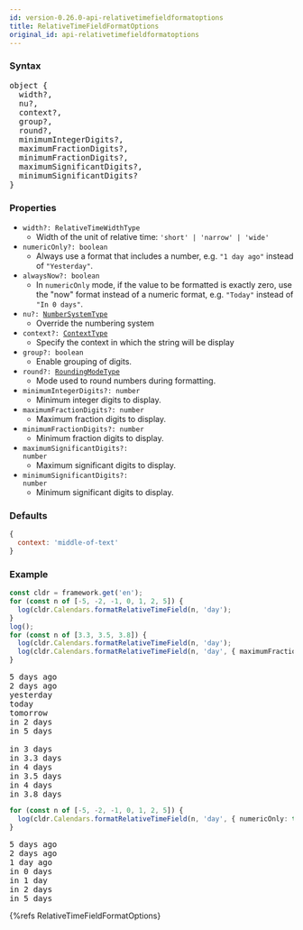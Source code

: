 ```yaml
---
id: version-0.26.0-api-relativetimefieldformatoptions
title: RelativeTimeFieldFormatOptions
original_id: api-relativetimefieldformatoptions
---
```


### Syntax

<pre class="syntax">
object {
  width?,
  nu?,
  context?,
  group?,
  round?,
  minimumIntegerDigits?,
  maximumFractionDigits?,
  minimumFractionDigits?,
  maximumSignificantDigits?,
  minimumSignificantDigits?
}
</pre>

### Properties
  - <code class="def">width?: <span>RelativeTimeWidthType</span></code>
    - Width of the unit of relative time: `'short' | 'narrow' | 'wide'`
  - <code class="def">numericOnly?: <span>boolean</span></code>
    - Always use a format that includes a number, e.g. `"1 day ago"` instead of `"Yesterday"`.
  - <code class="def">alwaysNow?: <span>boolean</span></code>
    - In `numericOnly` mode, if the value to be formatted is exactly zero, use the "now" format instead of a numeric format, e.g. `"Today"` instead of `"In 0 days"`.
  - <code class="def">nu?: <span>[NumberSystemType](api-numbersystemtype.html)</span></code>
    - Override the numbering system
  - <code class="def">context?: <span>[ContextType](api-contexttype.html)</span></code>
    - Specify the context in which the string will be display
  - <code class="def">group?: <span>boolean</span></code>
    - Enable grouping of digits.
  - <code class="def">round?: <span>[RoundingModeType](api-roundingmodetype.html)</span></code>
    - Mode used to round numbers during formatting.
  - <code class="def">minimumIntegerDigits?: <span>number</span></code>
    - Minimum integer digits to display.
  - <code class="def">maximumFractionDigits?: <span>number</span></code>
    - Maximum fraction digits to display.
  - <code class="def">minimumFractionDigits?: <span>number</span></code>
    - Minimum fraction digits to display.
  - <code class="def">maximumSignificantDigits?: <span>number</span></code>
    - Maximum significant digits to display.
  - <code class="def">minimumSignificantDigits?: <span>number</span></code>
    - Minimum significant digits to display.

### Defaults

```javascript
{
  context: 'middle-of-text'
}
```

### Example

```typescript
const cldr = framework.get('en');
for (const n of [-5, -2, -1, 0, 1, 2, 5]) {
  log(cldr.Calendars.formatRelativeTimeField(n, 'day');
}
log();
for (const n of [3.3, 3.5, 3.8]) {
  log(cldr.Calendars.formatRelativeTimeField(n, 'day');
  log(cldr.Calendars.formatRelativeTimeField(n, 'day', { maximumFractionDigits: 1 });
}
```
<pre class="output">
5 days ago
2 days ago
yesterday
today
tomorrow
in 2 days
in 5 days
&nbsp;
in 3 days
in 3.3 days
in 4 days
in 3.5 days
in 4 days
in 3.8 days
</pre>

```typescript
for (const n of [-5, -2, -1, 0, 1, 2, 5]) {
  log(cldr.Calendars.formatRelativeTimeField(n, 'day', { numericOnly: true });
}
```
<pre class="output">
5 days ago
2 days ago
1 day ago
in 0 days
in 1 day
in 2 days
in 5 days
</pre>

{%refs RelativeTimeFieldFormatOptions}
